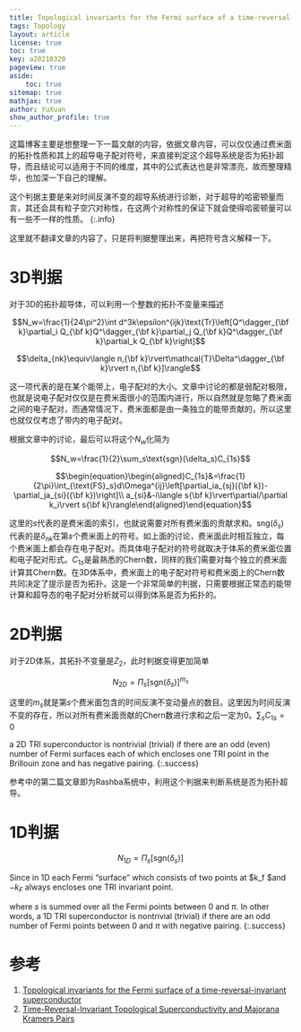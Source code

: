 ```yaml
---
title: Topological invariants for the Fermi surface of a time-reversal-invariant superconductor
tags: Topology 
layout: article
license: true
toc: true
key: a20210320
pageview: true
aside:
    toc: true
sitemap: true
mathjax: true
author: YuXuan
show_author_profile: true
---
```

这篇博客主要是想整理一下一篇文献的内容，依据文章内容，可以仅仅通过费米面的拓扑性质和其上的超导电子配对符号，来直接判定这个超导系统是否为拓扑超导，而且结论可以适用于不同的维度，其中的公式表达也是非常漂亮，故而整理精华，也加深一下自己的理解。
<!--more-->
这个判据主要是来对时间反演不变的超导系统进行诊断，对于超导的哈密顿量而言，其还会具有粒子空穴对称性，在这两个对称性的保证下就会使得哈密顿量可以有一些不一样的性质。
{:.info}

这里就不翻译文章的内容了，只是将判据整理出来，再把符号含义解释一下。
# 3D判据
对于3D的拓扑超导体，可以利用一个整数的拓扑不变量来描述

$$N_w=\frac{1}{24\pi^2}\int d^3k\epsilon^{ijk}\text{Tr}\left[Q^\dagger_{\bf k}\partial_i Q_{\bf k}Q^\dagger_{\bf k}\partial_j Q_{\bf k}Q^\dagger_{\bf k}\partial_k Q_{\bf k}\right]$$

$$\delta_{nk}\equiv\langle n,{\bf k}\rvert\mathcal{T}\Delta^\dagger_{\bf k}\rvert n,{\bf k}]\rangle$$

这一项代表的是在某个能带上，电子配对的大小。文章中讨论的都是弱配对极限，也就是说电子配对仅仅是在费米面很小的范围内进行，所以自然就是忽略了费米面之间的电子配对，而通常情况下，费米面都是由一条独立的能带贡献的，所以这里也就仅仅考虑了带内的电子配对。

根据文章中的讨论，最后可以将这个$N_w$化简为

$$N_w=\frac{1}{2}\sum_s\text{sgn}(\delta_s)C_{1s}$$

$$\begin{equation}\begin{aligned}C_{1s}&=\frac{1}{2\pi}\int_{\text{FS}_s}d\Omega^{ij}\left[\partial_ia_{sj}({\bf k})-\partial_ja_{si}({\bf k})\right]\\
a_{si}&-i\langle s{\bf k}\rvert\partial/\partial k_i\rvert s{\bf k}\rangle\end{aligned}\end{equation}$$

这里的$s$代表的是费米面的索引，也就说需要对所有费米面的贡献求和。$\text{sng}(\delta_s$)代表的是$\delta_{nk}$在第$s$个费米面上的符号。如上面的讨论，费米面此时相互独立，每个费米面上都会存在电子配对。而具体电子配对的符号就取决于体系的费米面位置和电子配对形式。$C_{1s}$是最熟悉的Chern数，同样的我们需要对每个独立的费米面计算其Chern数。在3D体系中，费米面上的电子配对符号和费米面上的Chern数共同决定了提示是否为拓扑。这是一个非常简单的判据，只需要根据正常态的能带计算和超导态的电子配对分析就可以得到体系是否为拓扑的。
# 2D判据
对于2D体系，其拓扑不变量是$Z_2$，此时判据变得更加简单

$$N_{2D}=\Pi_s\left[\text{sgn}(\delta_s)\right]^{m_s}$$

这里的$m_s$就是第$s$个费米面包含的时间反演不变动量点的数目。这里因为时间反演不变的存在，所以对所有费米面贡献的Chern数进行求和之后一定为0。$\sum_sC_{1s}=0$

a 2D TRI superconductor is nontrivial (trivial) if there are an odd (even) number of Fermi surfaces each of which encloses one TRI point in the Brillouin zone and has negative pairing.
{:.success}

参考中的第二篇文章即为Rashba系统中，利用这个判据来判断系统是否为拓扑超导。
# 1D判据

$$N_{1D}=\Pi_s\left[\text{sgn}(\delta_s)\right]$$

Since in 1D each Fermi “surface”  which consists of two points at $k_f $and $−k_F$ always encloses one TRI invariant point. 

where $s$ is summed over all the Fermi points between 0 and $\pi$. In other words, a 1D TRI superconductor is nontrivial (trivial) if there are an odd number of Fermi points between 0 and $\pi$ with negative pairing.
{:.success}




# 参考
1. [Topological invariants for the Fermi surface of a time-reversal-invariant superconductor](https://journals.aps.org/prb/abstract/10.1103/PhysRevB.81.134508)
2. [Time-Reversal-Invariant Topological Superconductivity and Majorana Kramers Pairs](https://journals.aps.org/prl/abstract/10.1103/PhysRevLett.111.056402)
